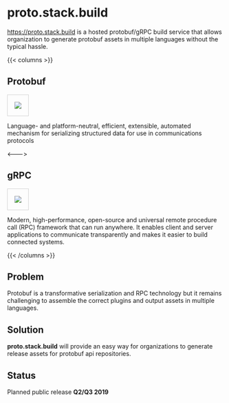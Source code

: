 # proto.stack.build

<https://proto.stack.build> is a hosted protobuf/gRPC build service that allows
organization to generate protobuf assets in multiple languages without the
typical hassle. 


{{< columns >}}
## Protobuf

<img src="https://code.google.com/images/developers.png"
    style="max-height: 360px; padding: 1rem; border: 1px solid rgba(0,0,0,0.18)"/>

Language- and platform-neutral, efficient, extensible, automated mechanism for
serializing structured data for use in communications protocols


<--->

## gRPC

<img src="https://grpc.io/img/grpc-newicon-2.svg"
    style="max-height: 360px; padding: 1rem; border: 1px solid rgba(0,0,0,0.18)"/>

Modern, high-performance, open-source and universal remote procedure call (RPC)
framework that can run anywhere. It enables client and server applications to
communicate transparently and makes it easier to build connected systems.

{{< /columns >}}

## Problem

Protobuf is a transformative serialization and RPC technology but it remains
challenging to assemble the correct plugins and output assets in multiple languages.

## Solution

**proto.stack.build** will provide an easy way for organizations to generate
release assets for protobuf api repositories.

## Status

Planned public release **Q2/Q3 2019**